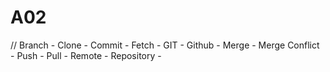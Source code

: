 # A02
// Branch  - 
Clone - 
Commit - 
Fetch - 
GIT - 
Github - 
Merge - 
Merge Conflict - 
Push - 
Pull - 
Remote - 
Repository - 
